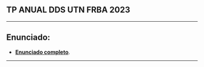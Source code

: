 ## TP ANUAL DDS UTN FRBA 2023 
---
## Enunciado:
- [**Enunciado completo**](https://drive.google.com/file/d/1J9pDAq8RihO9yQLbe_qc6Zh9uiPH-TpF/view).
---
